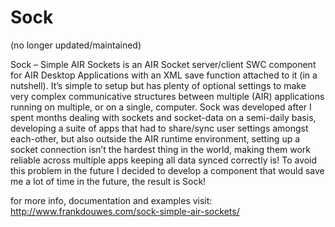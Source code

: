 Sock
====

(no longer updated/maintained)

Sock – Simple AIR Sockets is an AIR Socket server/client SWC component for AIR Desktop Applications with an XML save function attached to it (in a nutshell). It’s simple to setup but has plenty of optional settings to make very complex communicative structures between multiple (AIR) applications running on multiple, or on a single, computer.
Sock was developed after I spent months dealing with sockets and socket-data on a semi-daily basis, developing a suite of apps that had to share/sync user settings amongst each-other, but also outside the AIR runtime environment, setting up a socket connection isn’t the hardest thing in the world, making them work reliable across multiple apps keeping all data synced correctly is! To avoid this problem in the future I decided to develop a component that would save me a lot of time in the future, the result is Sock!

for more info, documentation and examples visit:
http://www.frankdouwes.com/sock-simple-air-sockets/
